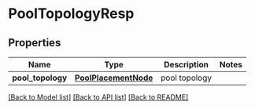 # PoolTopologyResp

## Properties
Name | Type | Description | Notes
------------ | ------------- | ------------- | -------------
**pool_topology** | [**PoolPlacementNode**](PoolPlacementNode.md) | pool topology | 

[[Back to Model list]](../README.md#documentation-for-models) [[Back to API list]](../README.md#documentation-for-api-endpoints) [[Back to README]](../README.md)


